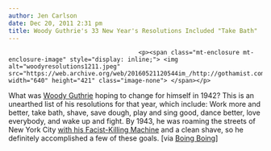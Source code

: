 ```yaml
---
author: Jen Carlson
date: Dec 20, 2011 2:31 pm
title: Woody Guthrie's 33 New Year's Resolutions Included "Take Bath"
---
```


	
										<p><span class="mt-enclosure mt-enclosure-image" style="display: inline;"> <img alt="woodyresolutions1211.jpeg" src="https://web.archive.org/web/20160521120544im_/http://gothamist.com/attachments/arts_jen/woodyresolutions1211.jpeg" width="640" height="421" class="image-none"> </span></p>

<p>What was <a href="https://web.archive.org/web/20160521120544/http://gothamist.com/tags/woodyguthrie">Woody Guthrie</a> hoping to change for himself in 1942? This is an unearthed list of his resolutions for that year, which include: Work more and better, take bath, shave, save dough, play and sing good, dance better, love everybody, and wake up and fight. By 1943, he was roaming the streets of New York City <a href="https://web.archive.org/web/20160521120544/http://gothamist.com/2011/08/19/flashback_when_woody_guthrie_roamed.php">with his Facist-Killing Machine</a> and a clean shave, so he definitely accomplished a few of these goals. [via <a href="https://web.archive.org/web/20160521120544/http://boingboing.net/2011/12/19/woody-guthries-new-years-r.html">Boing Boing</a>]</p>					
										
									
				